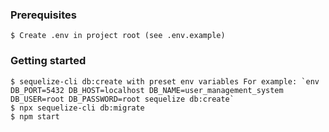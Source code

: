 ### Prerequisites

```
$ Create .env in project root (see .env.example)

```

### Getting started

```
$ sequelize-cli db:create with preset env variables For example: `env DB_PORT=5432 DB_HOST=localhost DB_NAME=user_management_system DB_USER=root DB_PASSWORD=root sequelize db:create`
$ npx sequelize-cli db:migrate
$ npm start

```
